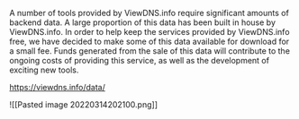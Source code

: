  A number of tools provided by ViewDNS.info require significant amounts of backend data. A large proportion of this data has been built in house by ViewDNS.info. In order to help keep the services provided by ViewDNS.info free, we have decided to make some of this data available for download for a small fee. Funds generated from the sale of this data will contribute to the ongoing costs of providing this service, as well as the development of exciting new tools.

https://viewdns.info/data/

![[Pasted image 20220314202100.png]]